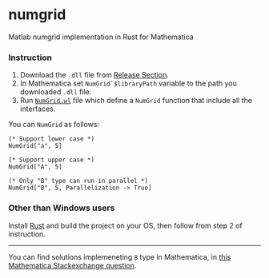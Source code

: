 # numgrid
Matlab numgrid implementation in Rust for Mathematica


### Instruction 
1. Download the `.dll` file from [Release Section](https://github.com/ben-izd/numgrid/releases/tag/Main).
2. In Mathematica set ```NumGrid`$libraryPath``` variable to the path you downloaded `.dll` file.
3. Run [`NumGrid.wl`](https://github.com/ben-izd/numgrid/blob/main/NumGrid.wl) file which define a `NumGrid` function that include all the interfaces.


You can `NumGrid` as follows:
```
(* Support lower case *)
NumGrid["a", 5]
  
(* Support upper case *)
NumGrid["A", 5]

(* Only "B" type can run in parallel *)
NumGrid["B", 5, Parallelization -> True]
```

### Other than Windows users
Install [Rust](https://www.rust-lang.org/) and build the project on your OS, then follow from step 2 of instruction.

<hr>

You can find solutions implemeneting `B` type in Mathematica, in [this Mathematica Stackexchange question](https://mathematica.stackexchange.com/q/270516/77079).
